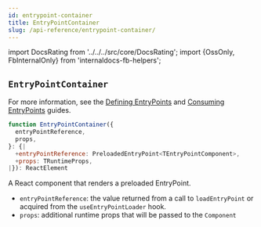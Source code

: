 ```yaml
---
id: entrypoint-container
title: EntryPointContainer
slug: /api-reference/entrypoint-container/
---
```


import DocsRating from '../../../src/core/DocsRating';
import {OssOnly, FbInternalOnly} from 'internaldocs-fb-helpers';

## `EntryPointContainer`

<FbInternalOnly>

For more information, see the [Defining EntryPoints](../../guides/entrypoints/using-entrypoints/#defining-entrypoints) and [Consuming EntryPoints](../../guides/entrypoints/using-entrypoints/#-entrypoints) guides.

</FbInternalOnly>

```js
function EntryPointContainer({
  entryPointReference,
  props,
}: {|
  +entryPointReference: PreloadedEntryPoint<TEntryPointComponent>,
  +props: TRuntimeProps,
|}): ReactElement
```

A React component that renders a preloaded EntryPoint.

* `entryPointReference`: the value returned from a call to `loadEntryPoint` or acquired from the `useEntryPointLoader` hook.
* `props`: additional runtime props that will be passed to the `Component`

<DocsRating />
